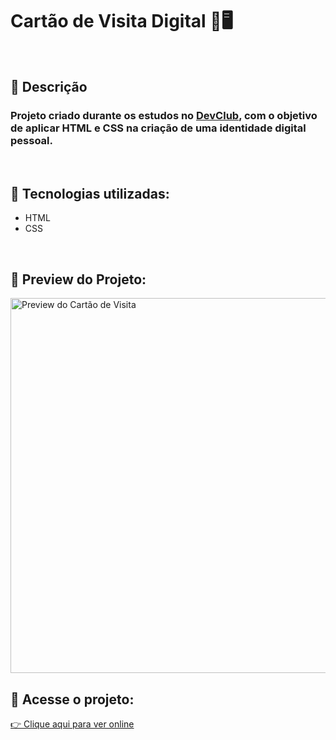 <h1>Cartão de Visita Digital 💼🖥️</h1>
<br>

<h2>📝 Descrição</h2>
<h3>Projeto criado durante os estudos no <a href="https://rodolfomori.com.br/devclub" target="_blank">DevClub</a>, com o objetivo de aplicar HTML e CSS na criação de uma identidade digital pessoal.</h3>
<br>

<h2>🚀 Tecnologias utilizadas:</h2>
<ul>
  <li>HTML</li>
  <li>CSS</li>
</ul>
<br>

<h2>📸 Preview do Projeto:</h2>
<img src="https://github.com/arthurajc22/project-terminal/blob/master/img/cartao-de-visita.png?raw=true" alt="Preview do Cartão de Visita" width="600"/>
<br>

<h2>🔗 Acesse o projeto:</h2>
<a href="https://arthurajc22.github.io/Cartao-visita/" target="_blank">👉 Clique aqui para ver online</a>

